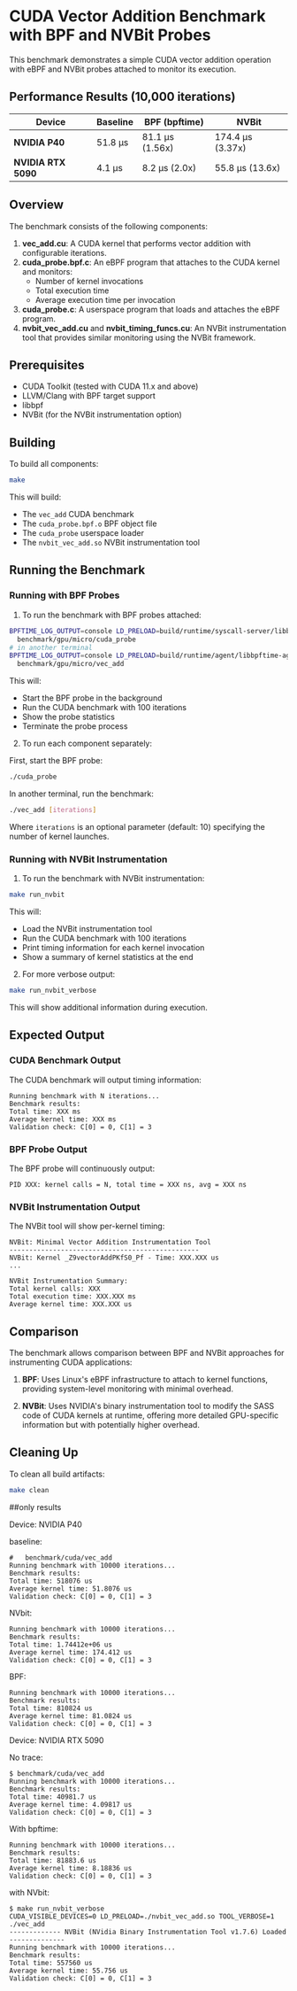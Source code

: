 # CUDA Vector Addition Benchmark with BPF and NVBit Probes

This benchmark demonstrates a simple CUDA vector addition operation with eBPF and NVBit probes attached to monitor its execution.

## Performance Results (10,000 iterations)

| Device | Baseline | BPF (bpftime) | NVBit |
|--------|----------|---------------|-------|
| **NVIDIA P40** | 51.8 μs | 81.1 μs (1.56x) | 174.4 μs (3.37x) |
| **NVIDIA RTX 5090** | 4.1 μs | 8.2 μs (2.0x) | 55.8 μs (13.6x) |

## Overview

The benchmark consists of the following components:

1. **vec_add.cu**: A CUDA kernel that performs vector addition with configurable iterations.
2. **cuda_probe.bpf.c**: An eBPF program that attaches to the CUDA kernel and monitors:
   - Number of kernel invocations
   - Total execution time
   - Average execution time per invocation
3. **cuda_probe.c**: A userspace program that loads and attaches the eBPF program.
4. **nvbit_vec_add.cu** and **nvbit_timing_funcs.cu**: An NVBit instrumentation tool that provides similar monitoring using the NVBit framework.

## Prerequisites

- CUDA Toolkit (tested with CUDA 11.x and above)
- LLVM/Clang with BPF target support
- libbpf
- NVBit (for the NVBit instrumentation option)

## Building

To build all components:

```bash
make
```

This will build:
- The `vec_add` CUDA benchmark
- The `cuda_probe.bpf.o` BPF object file
- The `cuda_probe` userspace loader
- The `nvbit_vec_add.so` NVBit instrumentation tool

## Running the Benchmark

### Running with BPF Probes

1. To run the benchmark with BPF probes attached:

```bash
BPFTIME_LOG_OUTPUT=console LD_PRELOAD=build/runtime/syscall-server/libbpftime-syscall-server.so \
  benchmark/gpu/micro/cuda_probe
# in another terminal
BPFTIME_LOG_OUTPUT=console LD_PRELOAD=build/runtime/agent/libbpftime-agent.so \
  benchmark/gpu/micro/vec_add
```

This will:
- Start the BPF probe in the background
- Run the CUDA benchmark with 100 iterations
- Show the probe statistics
- Terminate the probe process

2. To run each component separately:

First, start the BPF probe:
```bash
./cuda_probe
```

In another terminal, run the benchmark:
```bash
./vec_add [iterations]
```

Where `iterations` is an optional parameter (default: 10) specifying the number of kernel launches.

### Running with NVBit Instrumentation

1. To run the benchmark with NVBit instrumentation:

```bash
make run_nvbit
```

This will:
- Load the NVBit instrumentation tool
- Run the CUDA benchmark with 100 iterations
- Print timing information for each kernel invocation
- Show a summary of kernel statistics at the end

2. For more verbose output:

```bash
make run_nvbit_verbose
```

This will show additional information during execution.

## Expected Output

### CUDA Benchmark Output

The CUDA benchmark will output timing information:
```
Running benchmark with N iterations...
Benchmark results:
Total time: XXX ms
Average kernel time: XXX ms
Validation check: C[0] = 0, C[1] = 3
```

### BPF Probe Output

The BPF probe will continuously output:
```
PID XXX: kernel calls = N, total time = XXX ns, avg = XXX ns
```

### NVBit Instrumentation Output

The NVBit tool will show per-kernel timing:
```
NVBit: Minimal Vector Addition Instrumentation Tool
------------------------------------------------
NVBit: Kernel _Z9vectorAddPKfS0_Pf - Time: XXX.XXX us
...

NVBit Instrumentation Summary:
Total kernel calls: XXX
Total execution time: XXX.XXX ms
Average kernel time: XXX.XXX us
```

## Comparison

The benchmark allows comparison between BPF and NVBit approaches for instrumenting CUDA applications:

1. **BPF**: Uses Linux's eBPF infrastructure to attach to kernel functions, providing system-level monitoring with minimal overhead.

2. **NVBit**: Uses NVIDIA's binary instrumentation tool to modify the SASS code of CUDA kernels at runtime, offering more detailed GPU-specific information but with potentially higher overhead.

## Cleaning Up

To clean all build artifacts:

```bash
make clean
``` 

##only results

Device: NVIDIA P40

baseline:

```console
#   benchmark/cuda/vec_add
Running benchmark with 10000 iterations...
Benchmark results:
Total time: 518076 us
Average kernel time: 51.8076 us
Validation check: C[0] = 0, C[1] = 3
```

NVbit:

```console
Running benchmark with 10000 iterations...
Benchmark results:
Total time: 1.74412e+06 us
Average kernel time: 174.412 us
Validation check: C[0] = 0, C[1] = 3
```

BPF:

```console
Running benchmark with 10000 iterations...
Benchmark results:
Total time: 810824 us
Average kernel time: 81.0824 us
Validation check: C[0] = 0, C[1] = 3
```

Device: NVIDIA RTX 5090

No trace:

```
$ benchmark/cuda/vec_add
Running benchmark with 10000 iterations...
Benchmark results:
Total time: 40981.7 us
Average kernel time: 4.09817 us
Validation check: C[0] = 0, C[1] = 3
```

With bpftime:

```console  
Running benchmark with 10000 iterations...
Benchmark results:
Total time: 81883.6 us
Average kernel time: 8.18836 us
Validation check: C[0] = 0, C[1] = 3
```


with NVbit:

```console
$ make run_nvbit_verbose
CUDA_VISIBLE_DEVICES=0 LD_PRELOAD=./nvbit_vec_add.so TOOL_VERBOSE=1 ./vec_add
------------- NVBit (NVidia Binary Instrumentation Tool v1.7.6) Loaded --------------
Running benchmark with 10000 iterations...
Benchmark results:
Total time: 557560 us
Average kernel time: 55.756 us
Validation check: C[0] = 0, C[1] = 3
```